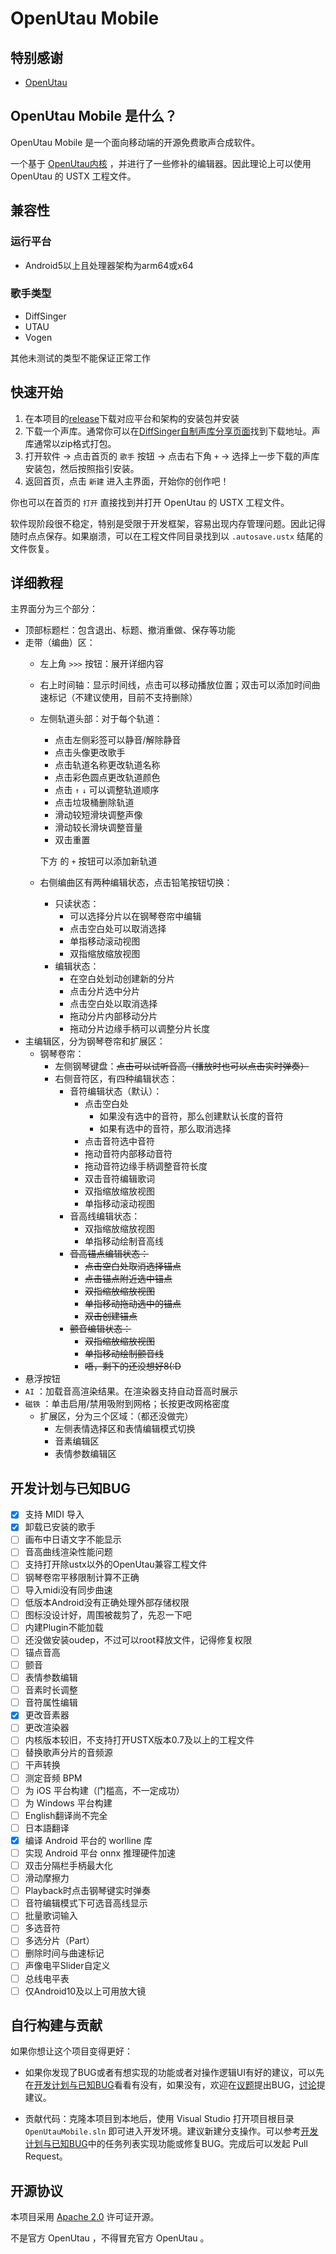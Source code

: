 # OpenUtau Mobile

## 特别感谢

- [OpenUtau](https://github.com/stakira/OpenUtau)

## OpenUtau Mobile 是什么？

OpenUtau Mobile 是一个面向移动端的开源免费歌声合成软件。

一个基于 [OpenUtau内核](https://github.com/stakira/OpenUtau/tree/master/OpenUtau.Core) ，并进行了一些修补的编辑器。因此理论上可以使用 OpenUtau 的 USTX 工程文件。

## 兼容性

### 运行平台

- Android5以上且处理器架构为arm64或x64

### 歌手类型

- DiffSinger
- UTAU
- Vogen

其他未测试的类型不能保证正常工作

## 快速开始

1. 在本项目的[release](https://github.com/vocoder712/OpenUtauMobile/releases)下载对应平台和架构的安装包并安装
2. 下载一个声库。通常你可以在[DiffSinger自制声库分享页面](https://docs.qq.com/sheet/DQXNDY0pPaEpOc3JN?tab=BB08J2)找到下载地址。声库通常以zip格式打包。
3. 打开软件 → 点击首页的 `歌手` 按钮 → 点击右下角 `+` → 选择上一步下载的声库安装包，然后按照指引安装。
4. 返回首页，点击 `新建` 进入主界面，开始你的创作吧！

你也可以在首页的 `打开` 直接找到并打开 OpenUtau 的 USTX 工程文件。

软件现阶段很不稳定，特别是受限于开发框架，容易出现内存管理问题。因此记得随时点点保存。如果崩溃，可以在工程文件同目录找到以 `.autosave.ustx` 结尾的文件恢复。

## 详细教程

主界面分为三个部分：

- 顶部标题栏：包含退出、标题、撤消重做、保存等功能
- 走带（编曲）区：
	- 左上角 `>>>` 按钮：展开详细内容
	- 右上时间轴：显示时间线，点击可以移动播放位置；双击可以添加时间曲速标记（不建议使用，目前不支持删除）
	- 左侧轨道头部：对于每个轨道：
		- 点击左侧彩签可以静音/解除静音
		- 点击头像更改歌手
		- 点击轨道名称更改轨道名称
		- 点击彩色圆点更改轨道颜色
		- 点击 `↑` `↓` 可以调整轨道顺序
		- 点击垃圾桶删除轨道
		- 滑动较短滑块调整声像
		- 滑动较长滑块调整音量
		- 双击重置
		
		下方 的 `+` 按钮可以添加新轨道
	- 右侧编曲区有两种编辑状态，点击铅笔按钮切换：
		- 只读状态：
			- 可以选择分片以在钢琴卷帘中编辑
			- 点击空白处可以取消选择
			- 单指移动滚动视图
			- 双指缩放缩放视图
		- 编辑状态：
			- 在空白处划动创建新的分片
			- 点击分片选中分片
			- 点击空白处以取消选择
			- 拖动分片内部移动分片
			- 拖动分片边缘手柄可以调整分片长度
- 主编辑区，分为钢琴卷帘和扩展区：
	- 钢琴卷帘：
		- 左侧钢琴键盘：~~点击可以试听音高（播放时也可以点击实时弹奏）~~
		- 右侧音符区，有四种编辑状态：
			- 音符编辑状态（默认）：
				- 点击空白处
					- 如果没有选中的音符，那么创建默认长度的音符
					- 如果有选中的音符，那么取消选择
				- 点击音符选中音符
				- 拖动音符内部移动音符
				- 拖动音符边缘手柄调整音符长度
				- 双击音符编辑歌词
				- 双指缩放缩放视图
				- 单指移动滚动视图
			- 音高线编辑状态：
				- 双指缩放缩放视图
				- 单指移动绘制音高线
			- ~~音高锚点编辑状态：~~
				- ~~点击空白处取消选择锚点~~
				- ~~点击锚点附近选中锚点~~
				- ~~双指缩放缩放视图~~
				- ~~单指移动拖动选中的锚点~~
				- ~~双击创建锚点~~
			- ~~颤音编辑状态：~~
				- ~~双指缩放缩放视图~~
				- ~~单指移动绘制颤音线~~
				- ~~唔，剩下的还没想好8(:D~~
 - 悬浮按钮
  - `AI` ：加载音高渲染结果。在渲染器支持自动音高时展示
  - `磁铁` ：单击启用/禁用吸附到网格；长按更改网格密度
	- 扩展区，分为三个区域：（都还没做完）
		- 左侧表情选择区和表情编辑模式切换
		- 音素编辑区
		- 表情参数编辑区

## 开发计划与已知BUG

- [x] 支持 MIDI 导入
- [x] 卸载已安装的歌手
- [ ] 画布中日语文字不能显示
- [ ] 音高曲线渲染性能问题
- [ ] 支持打开除ustx以外的OpenUtau兼容工程文件
- [ ] 钢琴卷帘平移限制计算不正确
- [ ] 导入midi没有同步曲速
- [ ] 低版本Android没有正确处理外部存储权限
- [ ] 图标没设计好，周围被裁剪了，先忍一下吧
- [ ] 内建Plugin不能加载
- [ ] 还没做安装oudep，不过可以root释放文件，记得修复权限
- [ ] 锚点音高
- [ ] 颤音
- [ ] 表情参数编辑
- [ ] 音素时长调整
- [ ] 音符属性编辑
- [x] 更改音素器
- [ ] 更改渲染器
- [ ] 内核版本较旧，不支持打开USTX版本0.7及以上的工程文件
- [ ] 替换歌声分片的音频源
- [ ] 干声转换
- [ ] 测定音频 BPM
- [ ] 为 iOS 平台构建（门槛高，不一定成功）
- [ ] 为 Windows 平台构建
- [ ] English翻译尚不完全
- [ ] 日本語翻译
- [x] 编译 Android 平台的 worlline 库
- [ ] 实现 Android 平台 onnx 推理硬件加速
- [ ] 双击分隔栏手柄最大化
- [ ] 滑动摩擦力
- [ ] Playback时点击钢琴键实时弹奏
- [ ] 音符编辑模式下可选音高线显示
- [ ] 批量歌词输入
- [ ] 多选音符
- [ ] 多选分片（Part）
- [ ] 删除时间与曲速标记
- [ ] 声像电平Slider自定义
- [ ] 总线电平表
- [ ] 仅Android10及以上可用放大镜

## 自行构建与贡献

如果你想让这个项目变得更好：

- 如果你发现了BUG或者有想实现的功能或者对操作逻辑UI有好的建议，可以先在[开发计划与已知BUG](#开发计划与已知BUG)看看有没有，如果没有，欢迎在[议题](https://github.com/vocoder712/OpenUtauMobile/issues)提出BUG，[讨论](https://github.com/vocoder712/OpenUtauMobile/discussion)提建议。

- 贡献代码：克隆本项目到本地后，使用 Visual Studio 打开项目根目录 `OpenUtauMobile.sln` 即可进入开发环境。建议新建分支操作。可以参考[开发计划与已知BUG](#开发计划与已知BUG)中的任务列表实现功能或修复BUG。完成后可以发起 Pull Request。

## 开源协议

本项目采用 [Apache 2.0](./LICENSE.txt) 许可证开源。

不是官方 OpenUtau ，不得冒充官方 OpenUtau 。
